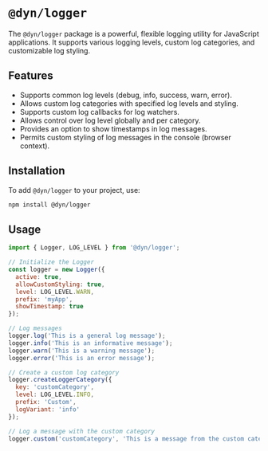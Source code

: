 # `@dyn/logger`

The `@dyn/logger` package is a powerful, flexible logging utility for JavaScript applications. It supports various logging levels, custom log categories, and customizable log styling.

## Features
- Supports common log levels (debug, info, success, warn, error).
- Allows custom log categories with specified log levels and styling.
- Supports custom log callbacks for log watchers.
- Allows control over log level globally and per category.
- Provides an option to show timestamps in log messages.
- Permits custom styling of log messages in the console (browser context).

## Installation
To add `@dyn/logger` to your project, use:

```bash
npm install @dyn/logger
```

## Usage

```js
import { Logger, LOG_LEVEL } from '@dyn/logger';

// Initialize the Logger
const logger = new Logger({
  active: true,
  allowCustomStyling: true,
  level: LOG_LEVEL.WARN,
  prefix: 'myApp',
  showTimestamp: true
});

// Log messages
logger.log('This is a general log message');
logger.info('This is an informative message');
logger.warn('This is a warning message');
logger.error('This is an error message');

// Create a custom log category
logger.createLoggerCategory({
  key: 'customCategory',
  level: LOG_LEVEL.INFO,
  prefix: 'Custom',
  logVariant: 'info'
});

// Log a message with the custom category
logger.custom('customCategory', 'This is a message from the custom category');
```